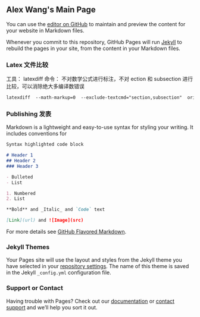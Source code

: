 ## Alex Wang's Main Page

You can use the [editor on GitHub](https://github.com/AlexWang0296/Pages-Demo/edit/master/index.md) to maintain and preview the content for your website in Markdown files.

Whenever you commit to this repository, GitHub Pages will run [Jekyll](https://jekyllrb.com/) to rebuild the pages in your site, from the content in your Markdown files.
### Latex 文件比较
工具： latexdiff
命令： 不对数学公式进行标注，不对 ection 和 subsection 进行比较，可以消除绝大多编译数错误
```latex
latexdiff  --math-markup=0  --exclude-textcmd="section,subsection"  origin.tex new.tex > diff2.tex
```
### Publishing 发表

Markdown is a lightweight and easy-to-use syntax for styling your writing. It includes conventions for

```markdown
Syntax highlighted code block

# Header 1
## Header 2
### Header 3

- Bulleted
- List

1. Numbered
2. List

**Bold** and _Italic_ and `Code` text

[Link](url) and ![Image](src)
```

For more details see [GitHub Flavored Markdown](https://guides.github.com/features/mastering-markdown/).

### Jekyll Themes

Your Pages site will use the layout and styles from the Jekyll theme you have selected in your [repository settings](https://github.com/AlexWang0296/Pages-Demo/settings). The name of this theme is saved in the Jekyll `_config.yml` configuration file.

### Support or Contact

Having trouble with Pages? Check out our [documentation](https://help.github.com/categories/github-pages-basics/) or [contact support](https://github.com/contact) and we’ll help you sort it out.
